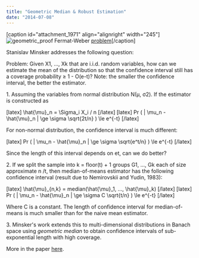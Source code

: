 ```yaml
---
title: "Geometric Median & Robust Estimation"
date: "2014-07-08"
---
```


\[caption id="attachment\_1971" align="alignright" width="245"\]![geometric_proof](https://umayrh.files.wordpress.com/2014/07/geometric_proof.png) Fermat-Weber [problem](https://mgje.github.io/presentations/Budapest2014/#/13)\[/caption\]

Stanislav Minsker addresses the following question:

Problem: Given X1, ..., Xk that are i.i.d. random variables, how can we estimate the mean of the distribution so that the confidence interval still has a coverage probability ≥ 1 - O(e\-t)? Note: the smaller the confidence interval, the better the estimator.

1\. Assuming the variables from normal distribution N(μ, σ2). If the estimator is constructed as

\[latex\] \\hat{\\mu}\_n = \\Sigma\_i X\_i / n \[/latex\] \[latex\] Pr ( | \\mu\_n - \\hat{\\mu}\_n | \\ge \\sigma \\sqrt{2t/n} ) \\le e^{-t} \[/latex\]

For non-normal distribution, the confidence interval is much different:

\[latex\] Pr ( | \\mu\_n - \\hat{\\mu}\_n | \\ge \\sigma \\sqrt{e^t/n} ) \\le e^{-t} \[/latex\]

Since the length of this interval depends on et, can we do better?

2\. If we split the sample into k = floor(t) + 1 groups G1, ..., Gk each of size approximate n /t, then median-of-means estimator has the following confidence interval (result due to Nemirovskii and Yudin, 1983):

\[latex\] \\hat{\\mu}\_{n,k} = median(\\hat{\\mu}\_1, ..., \\hat{\\mu}\_k) \[/latex\] \[latex\] Pr ( | \\mu\_n - \\hat{\\mu}\_n | \\ge \\sigma C \\sqrt{t/n} ) \\le e^{-t} \[/latex\]

Where C is a constant. The length of confidence interval for median-of-means is much smaller than for the naive mean estimator.

3\. Minsker's work extends this to multi-dimensional distributions in Banach space using _geometric median_ to obtain confidence intervals of sub-exponential length with high coverage.

More in the paper [here](http://sminsker.files.wordpress.com/2013/11/geometric_median_minsker_2.pdf).
